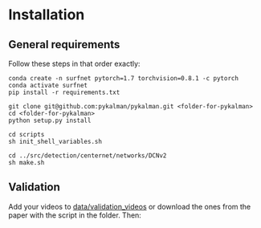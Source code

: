 # Installation 

## General requirements

Follow these steps in that order exactly:
```shell
conda create -n surfnet pytorch=1.7 torchvision=0.8.1 -c pytorch 
conda activate surfnet
pip install -r requirements.txt

git clone git@github.com:pykalman/pykalman.git <folder-for-pykalman>
cd <folder-for-pykalman> 
python setup.py install

cd scripts 
sh init_shell_variables.sh

cd ../src/detection/centernet/networks/DCNv2
sh make.sh
```
## Validation 

Add your videos to [data/validation_videos](data/validation_videos) or download the ones from the paper with the script in the folder. Then: 



